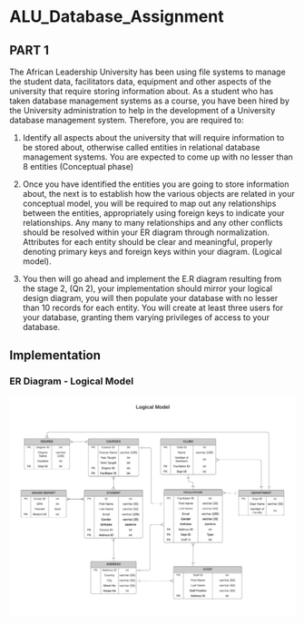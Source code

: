 # ALU_Database_Assignment

## PART 1

The African Leadership University has been using file systems to manage the student data, facilitators data, equipment and other aspects of the university that require storing information about. As a student who has taken database management systems as a course, you have been hired by the University administration to help in the development of a University database management system. Therefore, you are required to:

1. Identify all aspects about the university that will require information to be stored about, otherwise called entities in relational database management systems. You are expected to come up with no lesser than 8 entities (Conceptual phase)

2. Once you have identified the entities you are going to store information about, the next is to establish how the various objects are related in your conceptual model, you will be required to map out any relationships between the entities, appropriately using foreign keys to indicate your relationships. Any many to many relationships and any other conflicts should be resolved within your ER diagram through normalization. Attributes for each entity should be clear and meaningful, properly denoting primary keys and foreign keys within your diagram. (Logical model).

3. You then will go ahead and implement the E.R diagram resulting from the stage 2, (Qn 2), your implementation should mirror your logical design diagram, you will then populate your database with no lesser than 10 records for each entity. You will create at least three users for your database, granting them varying privileges of access to your database.


## Implementation

### ER Diagram - Logical Model
![alt text](https://github.com/Masupa/ALU_Database_Assignment/blob/main/ER_Diagram.jpeg)
